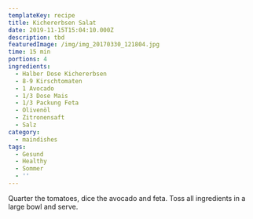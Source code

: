 ```yaml
---
templateKey: recipe
title: Kichererbsen Salat
date: 2019-11-15T15:04:10.000Z
description: tbd
featuredImage: /img/img_20170330_121804.jpg
time: 15 min
portions: 4
ingredients:
  - Halber Dose Kichererbsen
  - 8-9 Kirschtomaten
  - 1 Avocado
  - 1/3 Dose Mais
  - 1/3 Packung Feta
  - Olivenöl
  - Zitronensaft
  - Salz
category:
  - maindishes
tags:
  - Gesund
  - Healthy
  - Sommer
  - ''
---
```


Quarter the tomatoes, dice the avocado and feta. Toss all ingredients in a large bowl and serve.

